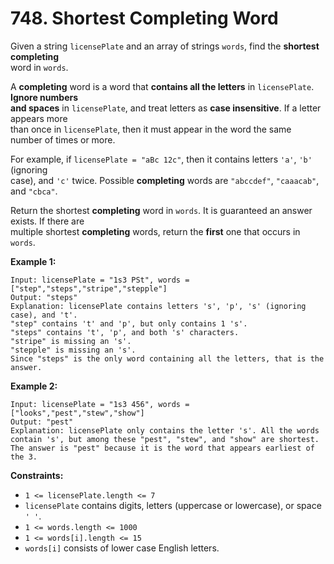 # 748. Shortest Completing Word

Given a string `licensePlate` and an array of strings `words`, find the **shortest completing**  
word in `words`.

A **completing** word is a word that **contains all the letters** in `licensePlate`. **Ignore numbers  
and spaces** in `licensePlate`, and treat letters as **case insensitive**. If a letter appears more  
than once in `licensePlate`, then it must appear in the word the same number of times or more.

For example, if `licensePlate = "aBc 12c"`, then it contains letters `'a'`, `'b'` (ignoring  
case), and `'c'` twice. Possible **completing** words are `"abccdef"`, `"caaacab"`, and `"cbca"`.

Return the shortest **completing** word in `words`. It is guaranteed an answer exists. If there are  
multiple shortest **completing** words, return the **first** one that occurs in `words`.

**Example 1:**

    Input: licensePlate = "1s3 PSt", words = ["step","steps","stripe","stepple"]
    Output: "steps"
    Explanation: licensePlate contains letters 's', 'p', 's' (ignoring case), and 't'.
    "step" contains 't' and 'p', but only contains 1 's'.
    "steps" contains 't', 'p', and both 's' characters.
    "stripe" is missing an 's'.
    "stepple" is missing an 's'.
    Since "steps" is the only word containing all the letters, that is the answer.

**Example 2:**

    Input: licensePlate = "1s3 456", words = ["looks","pest","stew","show"]
    Output: "pest"
    Explanation: licensePlate only contains the letter 's'. All the words contain 's', but among these "pest", "stew", and "show" are shortest. The answer is "pest" because it is the word that appears earliest of the 3.

**Constraints:**

- `1 <= licensePlate.length <= 7`
- `licensePlate` contains digits, letters (uppercase or lowercase), or space `' '`.
- `1 <= words.length <= 1000`
- `1 <= words[i].length <= 15`
- `words[i]` consists of lower case English letters.
